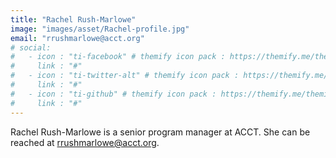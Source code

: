 ```yaml
---
title: "Rachel Rush-Marlowe"
image: "images/asset/Rachel-profile.jpg"
email: "rrushmarlowe@acct.org"
# social:
#   - icon : "ti-facebook" # themify icon pack : https://themify.me/themify-icons
#     link : "#"
#   - icon : "ti-twitter-alt" # themify icon pack : https://themify.me/themify-icons
#     link : "#"
#   - icon : "ti-github" # themify icon pack : https://themify.me/themify-icons
#     link : "#"
---
```


Rachel Rush-Marlowe is a senior program manager at ACCT. She can be reached at rrushmarlowe@acct.org.